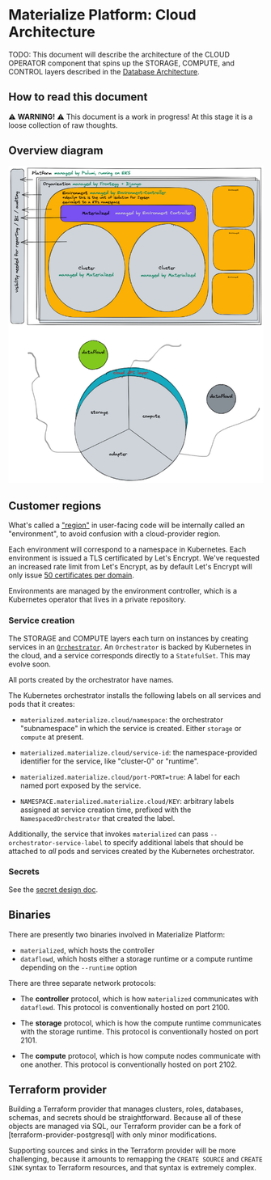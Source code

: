 # Materialize Platform: Cloud Architecture

TODO: This document will describe the architecture of the CLOUD OPERATOR
component that spins up the STORAGE, COMPUTE, and CONTROL layers described in
the [Database Architecture](architecture-db.md).

## How to read this document

⚠️ **WARNING!** ⚠️ This document is a work in progress! At this stage it is a
loose collection of raw thoughts.

## Overview diagram

![Overview diagram](assets/cloud-architecture.png)

## Customer regions

What's called a ["region"](ux.md#region) in user-facing code will be internally
called an "environment", to avoid confusion with a cloud-provider region.

Each environment will correspond to a namespace in Kubernetes. Each environment
is issued a TLS certificated by Let's Encrypt. We've requested an increased
rate limit from Let's Encrypt, as by default Let's Encrypt will only issue
[50 certificates per domain][letsencrypt-limit].

Environments are managed by the environment controller, which is a Kubernetes
operator that lives in a private repository.

### Service creation

The STORAGE and COMPUTE layers each turn on instances by creating services in
an [`Orchestrator`]. An `Orchestrator` is backed by Kubernetes in the cloud,
and a service corresponds directly to a `StatefulSet`. This may evolve soon.

All ports created by the orchestrator have names.

The Kubernetes orchestrator installs the following labels on all services and
pods that it creates:

  * `materialized.materialize.cloud/namespace`: the orchestrator "subnamespace"
    in which the service is created. Either `storage` or `compute` at present.

  * `materialized.materialize.cloud/service-id`: the namespace-provided
    identifier for the service, like "cluster-0" or "runtime".

  * `materialized.materialize.cloud/port-PORT=true`: A label for each named port
    exposed by the service.

  * `NAMESPACE.materialized.materialize.cloud/KEY`: arbitrary labels assigned
    at service creation time, prefixed with the `NamespacedOrchestrator`
    that created the label.

Additionally, the service that invokes `materialized` can pass
`--orchestrator-service-label` to specify additional labels that should be
attached to *all* pods and services created by the Kubernetes orchestrator.

### Secrets

See the [secret design doc](../design/20220303_secrets.md).

## Binaries

There are presently two binaries involved in Materialize Platform:

  * `materialized`, which hosts the controller
  * `dataflowd`, which hosts either a storage runtime or a compute runtime
    depending on the `--runtime` option

There are three separate network protocols:

  * The **controller** protocol, which is how `materialized` communicates with
    `dataflowd`. This protocol is conventionally hosted on port 2100.

  * The **storage** protocol, which is how the compute runtime communicates with
    the storage runtime. This protocol is conventionally hosted on port 2101.

  * The **compute** protocol, which is how compute nodes communicate with one
    another. This protocol is conventionally hosted on port 2102.

## Terraform provider

Building a Terraform provider that manages clusters, roles, databases, schemas,
and secrets should be straightforward. Because all of these objects are managed
via SQL, our Terraform provider can be a fork of [terraform-provider-postgresql]
with only minor modifications.

Supporting sources and sinks in the Terraform provider will be more challenging,
because it amounts to remapping the `CREATE SOURCE` and `CREATE SINK` syntax
to Terraform resources, and that syntax is extremely complex.

[letsencrypt-limit]: https://github.com/MaterializeInc/materialize/pull/10319#discussion_r795500101
[`Orchestrator`]: https://dev.materialize.com/api/rust/mz_orchestrator/trait.Orchestrator.html
